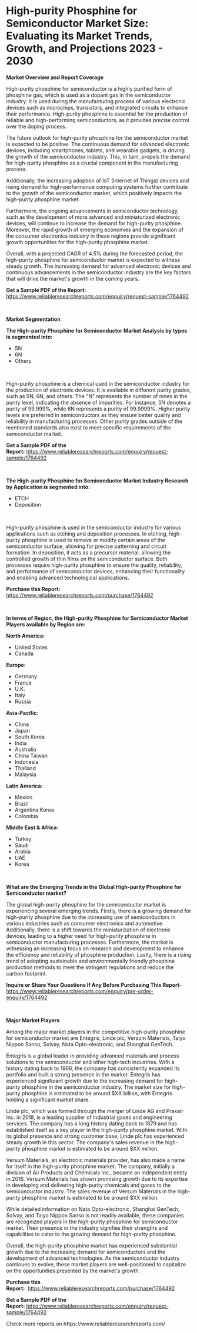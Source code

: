<p><h1>High-purity Phosphine for Semiconductor Market Size: Evaluating its Market Trends, Growth, and Projections 2023 - 2030</h1></p><p><strong>Market Overview and Report Coverage</strong></p>
<p><p>High-purity phosphine for semiconductor is a highly purified form of phosphine gas, which is used as a dopant gas in the semiconductor industry. It is used during the manufacturing process of various electronic devices such as microchips, transistors, and integrated circuits to enhance their performance. High-purity phosphine is essential for the production of reliable and high-performing semiconductors, as it provides precise control over the doping process.</p><p>The future outlook for high-purity phosphine for the semiconductor market is expected to be positive. The continuous demand for advanced electronic devices, including smartphones, tablets, and wearable gadgets, is driving the growth of the semiconductor industry. This, in turn, propels the demand for high-purity phosphine as a crucial component in the manufacturing process.</p><p>Additionally, the increasing adoption of IoT (Internet of Things) devices and rising demand for high-performance computing systems further contribute to the growth of the semiconductor market, which positively impacts the high-purity phosphine market.</p><p>Furthermore, the ongoing advancements in semiconductor technology, such as the development of more advanced and miniaturized electronic devices, will continue to increase the demand for high-purity phosphine. Moreover, the rapid growth of emerging economies and the expansion of the consumer electronics industry in these regions provide significant growth opportunities for the high-purity phosphine market.</p><p>Overall, with a projected CAGR of 4.5% during the forecasted period, the high-purity phosphine for semiconductor market is expected to witness steady growth. The increasing demand for advanced electronic devices and continuous advancements in the semiconductor industry are the key factors that will drive the market's growth in the coming years.</p></p>
<p><strong>Get a Sample PDF of the Report:</strong> <a href="https://www.reliableresearchreports.com/enquiry/request-sample/1764492">https://www.reliableresearchreports.com/enquiry/request-sample/1764492</a></p>
<p>&nbsp;</p>
<p><strong>Market Segmentation</strong></p>
<p><strong>The High-purity Phosphine for Semiconductor Market Analysis by types is segmented into:</strong></p>
<p><ul><li>5N</li><li>6N</li><li>Others</li></ul></p>
<p>&nbsp;</p>
<p><p>High-purity phosphine is a chemical used in the semiconductor industry for the production of electronic devices. It is available in different purity grades, such as 5N, 6N, and others. The "N" represents the number of nines in the purity level, indicating the absence of impurities. For instance, 5N denotes a purity of 99.999%, while 6N represents a purity of 99.9999%. Higher purity levels are preferred in semiconductors as they ensure better quality and reliability in manufacturing processes. Other purity grades outside of the mentioned standards also exist to meet specific requirements of the semiconductor market.</p></p>
<p><strong>Get a Sample PDF of the Report:</strong>&nbsp;<a href="https://www.reliableresearchreports.com/enquiry/request-sample/1764492">https://www.reliableresearchreports.com/enquiry/request-sample/1764492</a></p>
<p>&nbsp;</p>
<p><strong>The High-purity Phosphine for Semiconductor Market Industry Research by Application is segmented into:</strong></p>
<p><ul><li>ETCH</li><li>Deposition</li></ul></p>
<p>&nbsp;</p>
<p><p>High-purity phosphine is used in the semiconductor industry for various applications such as etching and deposition processes. In etching, high-purity phosphine is used to remove or modify certain areas of the semiconductor surface, allowing for precise patterning and circuit formation. In deposition, it acts as a precursor material, allowing the controlled growth of thin films on the semiconductor surface. Both processes require high-purity phosphine to ensure the quality, reliability, and performance of semiconductor devices, enhancing their functionality and enabling advanced technological applications.</p></p>
<p><strong>Purchase this Report:</strong>&nbsp; <a href="https://www.reliableresearchreports.com/purchase/1764492">https://www.reliableresearchreports.com/purchase/1764492</a></p>
<p>&nbsp;</p>
<p><strong>In terms of Region, the High-purity Phosphine for Semiconductor Market Players available by Region are:</strong></p>
<p>
    <p> <strong> North America: </strong>
        <ul>
            <li>United States</li>
            <li>Canada</li>
        </ul>
        </p> 
    <p> <strong> Europe: </strong>
        <ul>
            <li>Germany</li>
            <li>France</li>
            <li>U.K.</li>
            <li>Italy</li>
            <li>Russia</li>
        </ul>
        </p> 
    <p> <strong> Asia-Pacific: </strong>
        <ul>
            <li>China</li>
            <li>Japan</li>
            <li>South Korea</li>
            <li>India</li>
            <li>Australia</li>
            <li>China Taiwan</li>
            <li>Indonesia</li>
            <li>Thailand</li>
            <li>Malaysia</li>
        </ul>
        </p> 
    <p> <strong> Latin America: </strong>
        <ul>
            <li>Mexico</li>
            <li>Brazil</li>
            <li>Argentina Korea</li>
            <li>Colombia</li>
        </ul>
        </p> 
    <p> <strong> Middle East & Africa: </strong>
        <ul>
            <li>Turkey</li>
            <li>Saudi</li>
            <li>Arabia</li>
            <li>UAE</li>
            <li>Korea</li>
        </ul>
    </p>
    </p>
<p>&nbsp;</p>
<p><strong>What are the Emerging Trends in the Global High-purity Phosphine for Semiconductor market?</strong></p>
<p><p>The global high-purity phosphine for the semiconductor market is experiencing several emerging trends. Firstly, there is a growing demand for high-purity phosphine due to the increasing use of semiconductors in various industries such as consumer electronics and automotive. Additionally, there is a shift towards the miniaturization of electronic devices, leading to a higher need for high-purity phosphine in semiconductor manufacturing processes. Furthermore, the market is witnessing an increasing focus on research and development to enhance the efficiency and reliability of phosphine production. Lastly, there is a rising trend of adopting sustainable and environmentally friendly phosphine production methods to meet the stringent regulations and reduce the carbon footprint.</p></p>
<p><strong>Inquire or Share Your Questions If Any Before Purchasing This Report</strong>- <a href="https://www.reliableresearchreports.com/enquiry/pre-order-enquiry/1764492">https://www.reliableresearchreports.com/enquiry/pre-order-enquiry/1764492</a></p>
<p>&nbsp;</p>
<p><strong>Major Market Players</strong></p>
<p><p>Among the major market players in the competitive high-purity phosphine for semiconductor market are Entegris, Linde plc, Versum Materials, Taiyo Nippon Sanso, Solvay, Nata Opto-electronic, and Shanghai GenTech.</p><p>Entegris is a global leader in providing advanced materials and process solutions to the semiconductor and other high-tech industries. With a history dating back to 1966, the company has consistently expanded its portfolio and built a strong presence in the market. Entegris has experienced significant growth due to the increasing demand for high-purity phosphine in the semiconductor industry. The market size for high-purity phosphine is estimated to be around $XX billion, with Entegris holding a significant market share.</p><p>Linde plc, which was formed through the merger of Linde AG and Praxair Inc. in 2018, is a leading supplier of industrial gases and engineering services. The company has a long history dating back to 1879 and has established itself as a key player in the high-purity phosphine market. With its global presence and strong customer base, Linde plc has experienced steady growth in this sector. The company's sales revenue in the high-purity phosphine market is estimated to be around $XX million.</p><p>Versum Materials, an electronic materials provider, has also made a name for itself in the high-purity phosphine market. The company, initially a division of Air Products and Chemicals Inc., became an independent entity in 2016. Versum Materials has shown promising growth due to its expertise in developing and delivering high-purity chemicals and gases to the semiconductor industry. The sales revenue of Versum Materials in the high-purity phosphine market is estimated to be around $XX million.</p><p>While detailed information on Nata Opto-electronic, Shanghai GenTech, Solvay, and Taiyo Nippon Sanso is not readily available, these companies are recognized players in the high-purity phosphine for semiconductor market. Their presence in the industry signifies their strengths and capabilities to cater to the growing demand for high-purity phosphine.</p><p>Overall, the high-purity phosphine market has experienced substantial growth due to the increasing demand for semiconductors and the development of advanced technologies. As the semiconductor industry continues to evolve, these market players are well-positioned to capitalize on the opportunities presented by the market's growth.</p></p>
<p><strong>Purchase this Report:</strong>&nbsp;&nbsp;<a href="https://www.reliableresearchreports.com/purchase/1764492">https://www.reliableresearchreports.com/purchase/1764492</a></p>
<p></p>
<p><strong>Get a Sample PDF of the Report:</strong>&nbsp;<a href="https://www.reliableresearchreports.com/enquiry/request-sample/1764492">https://www.reliableresearchreports.com/enquiry/request-sample/1764492</a></p>
<p>Check more reports on https://www.reliableresearchreports.com/</p>